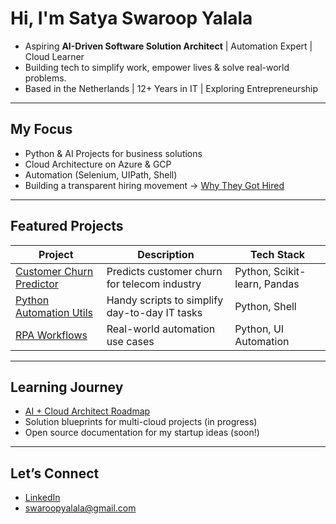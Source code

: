 # Hi, I'm Satya Swaroop Yalala

- Aspiring **AI-Driven Software Solution Architect** | Automation Expert | Cloud Learner  
- Building tech to simplify work, empower lives & solve real-world problems.  
- Based in the Netherlands | 12+ Years in IT | Exploring Entrepreneurship

---

## My Focus
- Python & AI Projects for business solutions
- Cloud Architecture on Azure & GCP
- Automation (Selenium, UIPath, Shell)
- Building a transparent hiring movement → [Why They Got Hired](https://www.linkedin.com/company/why-they-got-hired)

---

## Featured Projects
| Project | Description | Tech Stack |
|--------|-------------|------------|
| [Customer Churn Predictor](https://github.com/SwaroopYalala/ai-ml-projects/tree/main/customer-churn-predictor) | Predicts customer churn for telecom industry | Python, Scikit-learn, Pandas |
| [Python Automation Utils](https://github.com/SwaroopYalala/python-utils-and-automation) | Handy scripts to simplify day-to-day IT tasks | Python, Shell |
| [RPA Workflows](https://github.com/SwaroopYalala/rpa-with-python) | Real-world automation use cases | Python, UI Automation |

---

## Learning Journey
- [AI + Cloud Architect Roadmap](https://github.com/SwaroopYalala/interview-prep-roadmap)
- Solution blueprints for multi-cloud projects (in progress)
- Open source documentation for my startup ideas (soon!)

---

## Let’s Connect
- [LinkedIn](https://www.linkedin.com/in/satyaswaroopyalala)
- swaroopyalala@gmail.com 
